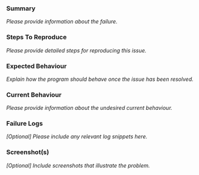 ### Summary

*Please provide information about the failure.*

### Steps To Reproduce

*Please provide detailed steps for reproducing this issue.*

### Expected Behaviour

*Explain how the program should behave once the issue has been resolved.*

### Current Behaviour

*Please provide information about the undesired current behaviour.*

### Failure Logs

*[Optional] Please include any relevant log snippets here.*

### Screenshot(s)

*[Optional] Include screenshots that illustrate the problem.*
